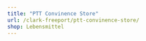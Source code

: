 ```yaml
---
title: "PTT Convinence Store"
url: /clark-freeport/ptt-convinence-store/
shop: Lebensmittel
---
```

